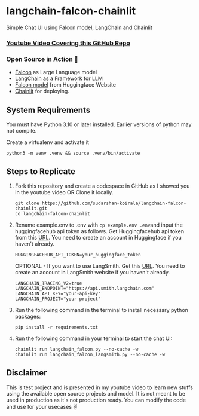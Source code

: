 # langchain-falcon-chainlit
Simple Chat UI using Falcon model, LangChain and Chainlit

### [Youtube Video Covering this GitHub Repo](https://youtu.be/gnyUUY8X-G4)

### Open Source in Action 🚀
- [Falcon](https://falconllm.tii.ae/) as Large Language model
- [LangChain](https://python.langchain.com/en/latest/modules/models/llms/integrations/huggingface_hub.html) as a Framework for LLM
- [Falcon model](https://huggingface.co/tiiuae/falcon-7b-instruct) from Huggingface Website
- [Chainlit](https://docs.chainlit.io/langchain) for deploying.

## System Requirements

You must have Python 3.10 or later installed. Earlier versions of python may not compile.

Create a virtualenv and activate it
   ```
   python3 -m venv .venv && source .venv/bin/activate
   ```

## Steps to Replicate 

1. Fork this repository and create a codespace in GitHub as I showed you in the youtube video OR Clone it locally.
   ```
   git clone https://github.com/sudarshan-koirala/langchain-falcon-chainlit.git
   cd langchain-falcon-chainlit
   ```

2. Rename example.env to .env with `cp example.env .env`and input the huggingfacehub api token as follows. Get Huggingfacehub api token from this [URL](https://huggingface.co/settings/tokens). You need to create an account in Huggingface if you haven't already.
   ```
   HUGGINGFACEHUB_API_TOKEN=your_huggingface_token
   ```

   OPTIONAL - If you want to use LangSmith. Get this [URL](https://smith.langchain.com/). You need to create an account in LangSmith website if you haven't already. 
      ```
      LANGCHAIN_TRACING_V2=true
      LANGCHAIN_ENDPOINT="https://api.smith.langchain.com"
      LANGCHAIN_API_KEY="your-api-key"
      LANGCHAIN_PROJECT="your-project"
      ```

3. Run the following command in the terminal to install necessary python packages:
   ```
   pip install -r requirements.txt
   ```

4. Run the following command in your terminal to start the chat UI:
   ```
   chainlit run langchain_falcon.py --no-cache -w
   chainlit run langchain_falcon_langsmith.py --no-cache -w
   ```

## Disclaimer
This is test project and is presented in my youtube video to learn new stuffs using the available open source projects and model. It is not meant to be used in production as it's not production ready. You can modify the code and use for your usecases ✌️

